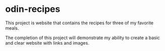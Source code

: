 # odin-recipes
This project is website that contains the recipes for three of my favorite meals. 

The completion of this project will demonstrate my ability to create a basic and clear website with links and images.